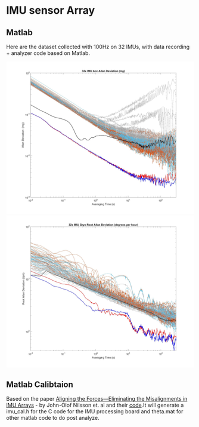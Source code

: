# IMU sensor Array   

## Matlab
Here are the dataset collected with 100Hz on 32 IMUs, with data recording + analyzer code based on Matlab.

![Accelerometer_Allan_Deviation](/Matlab/Accelerometer_Allan_Deviation.jpg)
![Gyroscope_Allan_Deviation](/Matlab/Gyroscope_Allan_Deviation.jpg)


## Matlab Calibtaion
Based on the paper [Aligning the Forces—Eliminating the Misalignments in IMU Arrays](https://ieeexplore.ieee.org/document/6879287) - by John-Olof Nilsson et. al and their [code](https://www.openshoe.org/?m=201408).It will generate a imu_cal.h for the C code for the IMU processing board and theta.mat for other matlab code to do post analyze.